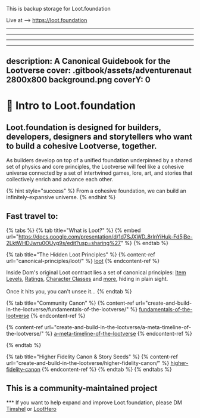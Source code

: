 This is backup storage for Loot.foundation

Live at --> https://loot.foundation

---

---

---

---
description: A Canonical Guidebook for the Lootverse
cover: .gitbook/assets/adventurenaut 2800x800 background.png
coverY: 0
---

# 👋 Intro to Loot.foundation

## Loot.foundation is designed for builders, developers, designers and storytellers who want to build a cohesive Lootverse, together.

As builders develop on top of a unified foundation underpinned by a shared set of physics and core principles, the Lootverse will feel like a cohesive universe connected by a set of intertwined games, lore, art, and stories that collectively enrich and advance each other.

{% hint style="success" %}
From a cohesive foundation, we can build an infinitely-expansive universe.
{% endhint %}

## Fast travel to:

{% tabs %}
{% tab title="What is Loot?" %}
{% embed url="https://docs.google.com/presentation/d/1d7SJXWD_8rInYiHuk-Fd5jBe-2LktWHDJwru0OUyg9s/edit?usp=sharing%27" %}
{% endtab %}

{% tab title="The Hidden Loot Principles" %}
{% content-ref url="canonical-principles/loot/" %}
[loot](canonical-principles/loot/)
{% endcontent-ref %}



Inside Dom's original Loot contract lies a set of canonical principles: [Item Levels](canonical-principles/loot/loot-classification-and-ratings-system/item-levels/), [Ratings](the-lootverse/lootverse-projects/rings.md), [Character Classes](canonical-principles/loot/loot-classification-and-ratings-system/character-classes-specialties/) and [more](canonical-principles/loot/loot-classification-and-ratings-system/), hiding in plain sight. \
\
Once it hits you, you can't unsee it...
{% endtab %}

{% tab title="Community Canon" %}
{% content-ref url="create-and-build-in-the-lootverse/fundamentals-of-the-lootverse/" %}
[fundamentals-of-the-lootverse](create-and-build-in-the-lootverse/fundamentals-of-the-lootverse/)
{% endcontent-ref %}



{% content-ref url="create-and-build-in-the-lootverse/a-meta-timeline-of-the-lootverse/" %}
[a-meta-timeline-of-the-lootverse](create-and-build-in-the-lootverse/a-meta-timeline-of-the-lootverse/)
{% endcontent-ref %}


{% endtab %}

{% tab title="Higher Fidelity Canon & Story Seeds" %}
{% content-ref url="create-and-build-in-the-lootverse/higher-fidelity-canon/" %}
[higher-fidelity-canon](create-and-build-in-the-lootverse/higher-fidelity-canon/)
{% endcontent-ref %}
{% endtab %}
{% endtabs %}



## This is a community-maintained project

\*\*\* If you want to help expand and improve Loot.foundation, please DM [Timshel](https://twitter.com/TimshelXYZ) or [LootHero](https://twitter.com/aloothero)
